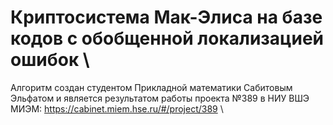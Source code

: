 # Криптосистема Мак-Элиса на базе кодов с обобщенной локализацией ошибок \
Алгоритм создан студентом Прикладной математики Сабитовым Эльфатом и является результатом работы проекта №389 в НИУ ВШЭ МИЭМ: https://cabinet.miem.hse.ru/#/project/389 \
